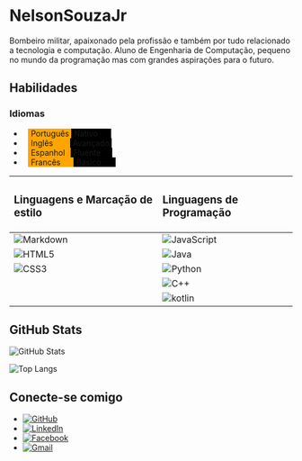 # NelsonSouzaJr

Bombeiro militar, apaixonado pela profissão e também por tudo relacionado a tecnologia e computação. Aluno de Engenharia de Computação, pequeno no mundo da programação mas com grandes aspirações para o futuro.

## Habilidades

### Idiomas

- <span style="background-color: orange; padding-left: 1%;margin-left:2%;"> Português </span><span style="background-color: black; padding-left: 1%; padding-right: 24px;"> Nativo </span>
- <span style="background-color: orange; padding-left: 1%; margin-left:2%; padding-right:26px;"> Inglês </span><span style="background-color: black; padding-left: 1%; padding-right: 4px"> Avançado </span>
- <span style="background-color: orange; padding-left: 1%; margin-left:2%; padding-right:6px;"> Espanhol </span><span style="background-color: black; padding-left: 1%; padding-right: 20px; "> Fluente</span>
- <span style="background-color: orange; padding-left: 1%; margin-left:2%; padding-right:4%;"> Francês </span><span style="background-color: black; padding-left: 1%; padding-right: 26px;"> Basico </span>



<table>
    <thead>
        <tr align="left">
            <th><h3>Linguagens e Marcação de estilo</h3></th>
            <th><h3>Linguagens de Programação</h3></th>
        </tr>
    <tbody align="left">
        <tr>
            <td>
                <img align="center" alt="Markdown" src="https://img.shields.io/badge/Markdown-000?style=for-the-badge&logo=markdown">
                <br>
            </td>
            <td>
        <img align="center" alt="JavaScript" src="https://img.shields.io/badge/JavaScript-000?style=for-the-badge&logo=javascript">
      </td>
        </tr>
            <td>
                <img align="center" alt="HTML5" src="https://img.shields.io/badge/HTML5-000?style=for-the-badge&logo=html5">
            </td>
            <td>
        <img align="center" alt="Java" src="https://img.shields.io/badge/Java-000?style=for-the-badge&logo=java&logoColor=white">
      </td>
        <tr>
            <td>
                <img align="center" alt="CSS3" src="https://img.shields.io/badge/CSS3-000?style=for-the-badge&logo=css3&logoColor=264CE4">
            </td>
            <td>
                <img align="center" alt="Python" src="https://img.shields.io/badge/Python-000?style=for-the-badge&logo=python">
      </td>
        </tr>
        <tr>
            <td>
            </td>
            <td>
                <img align="center" alt="C++" src="https://img.shields.io/badge/C%2B%2B-000?style=for-the-badge&logo=c%2B%2B&logoColor=00599C">
      </td>
        </tr>
        <tr>
            <td>
            </td>
            <td>
                <img align="center" alt="kotlin" src="https://img.shields.io/badge/kotlin-000?style=for-the-badge&logo=kotlin&logoColor=p">
            </td>
        </tr>
    </tbody>
</table>

## GitHub Stats

![GitHub Stats](https://github-readme-stats.vercel.app/api?username=nelsonsouzajr&theme=tokyonight&bg_color=#7B68EE&border_color=fff&show_icons=true&icon_color=fff&title_color=fff&text_color=fff&hide_title=true&hide=stars)


![Top Langs](https://github-readme-stats-git-masterrstaa-rickstaa.vercel.app/api/top-langs/?username=nelsonsouzajr&theme=tokyonight&bg_color=#7B68EE&border_color=30A3DC&title_color=E94D5F&text_color=FFF)

## Conecte-se comigo

- [![GitHub](https://img.shields.io/badge/GitHub-000?style=for-the-badge&logo=github&logoColor=fff)](https://github.com/nelsonsouzajr)
- [![LinkedIn](https://img.shields.io/badge/-LinkedIn-000?style=for-the-badge&logo=linkedin&logoColor=30A3DC)](https://www.linkedin.com/in/nelsonsouzajr/)
- [![Facebook](https://img.shields.io/badge/Facebook-000?style=for-the-badge&logo=facebook)](https://www.facebook.com/profile.php?id=100000776115704)
- [![Gmail](https://img.shields.io/badge/Email-000?style=for-the-badge&logo=gmail)](mailto:nelson.souzajunior@gmail.com)